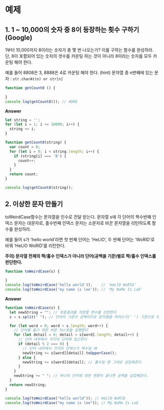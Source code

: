 # 예제

## 1. 1 ~ 10,000의 숫자 중 8이 등장하는 횟수 구하기 (Google)

1부터 10,000까지 8이라는 숫자가 총 몇 번 나오는가? 
이를 구하는 함수를 완성하라.
단, 8이 포함되어 있는 숫자의 갯수를 카운팅 하는 것이 아니라 8이라는 숫자를 모두 카운팅 해야 한다. 

예를 들어 8808은 3, 8888은 4로 카운팅 해야 한다.
(hint) 문자열 중 n번째에 있는 문자 : `str.charAt(n) or str[n]`

```javascript
function getCount8 () {
    
}
console.log(getCount8()); // 4000
```

**Answer**

```javascript
let string = '';
for (let i = 1; i <= 10000; i++) {
  string += i;
}

function getCount8(string) {
  var count = 0;
  for (let i = 0; i < string.length; i++) {
    if (string[i] === '8') {
      count++;
    }
  }
  return count;
}

console.log(getCount8(string));
```



## 2. 이상한 문자 만들기

toWeirdCase함수는 문자열을 인수로 전달 받는다. 
문자열 s에 각 단어의 짝수번째 인덱스 문자는 대문자로, 홀수번째 인덱스 문자는 소문자로 바꾼 문자열을 리턴하도록 함수를 완성하라.

예를 들어 s가 ‘hello world’라면 첫 번째 단어는 ‘HeLlO’, 두 번째 단어는 ‘WoRlD’로 바꿔 ‘HeLlO WoRlD’를 리턴한다.

**주의) 문자열 전체의 짝/홀수 인덱스가 아니라 단어(공백을 기준)별로 짝/홀수 인덱스를 판단한다.**

```javascript
function toWeirdCase(s) {
    
}
console.log(toWeirdCase('hello world'));    // 'HeLlO WoRlD'
console.log(toWeirdCase('my name is lee')); // 'My NaMe Is LeE'
```

**Answer**

```javascript
function toWeirdCase(s) {
  let newString = ""; // 최종결과를 저장할 변수를 선언한다
  s = s.split(" "); // 단어의 기준이 공백이므로 문자열을 띄어쓰기(' ') 기준으로 하나의 배열로 만든다.

  for (let word = 0; word < s.length; word++) {
    // 단어를 돌기 위한 바깥 for문을 실행한다
    for (let detail = 0; detail < s[word].length; detail++) {
      // 단어 내부에서 각각의 단어에 접근한다
      if (detail % 2 === 0) {
        // 단어 내부에서 각각의 인덱스가 짝수일 때
        newString += s[word][detail].toUpperCase();
      } else {
        newString += s[word][detail]; // 홀수일 땐 그대로 삽입해준다
      }
    }
    newString += " "; // 하나의 단어에 대한 변환이 끝나면 공백을 삽입해준다.
  }
  return newString;
}

console.log(toWeirdCase("hello world")); // HeLlO WoRlD
console.log(toWeirdCase("my name is lee")); // My NaMe Is LeE

```

